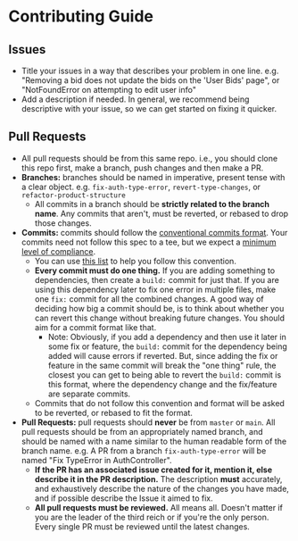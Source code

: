 # Contributing Guide

## Issues

- Title your issues in a way that describes your problem in one line. e.g. "Removing a bid does not update the bids on the 'User Bids' page", or "NotFoundError on attempting to edit user info"
- Add a description if needed. In general, we recommend being descriptive with your issue, so we can get started on fixing it quicker.

## Pull Requests

- All pull requests should be from this same repo. i.e., you should clone this repo first, make a branch, push changes and then make a PR.
- **Branches:** branches should be named in imperative, present tense with a clear object. e.g. `fix-auth-type-error`, `revert-type-changes`, or `refactor-product-structure`
  - All commits in a branch should be **strictly related to the branch name**. Any commits that aren't, must be reverted, or rebased to drop those changes.
- **Commits:** commits should follow the [conventional commits format](https://www.conventionalcommits.org/en/v1.0.0/). Your commits need not follow this spec to a tee, but we expect a [minimum level of compliance](https://www.conventionalcommits.org/en/v1.0.0/#commit-message-with-description-and-breaking-change-footer).
  - You can use [this list](https://github.com/angular/angular/blob/22b96b9/CONTRIBUTING.md#type) to help you follow this convention.
  - **Every commit must do one thing.** If you are adding something to dependencies, then create a `build:` commit for just that. If you are using this dependency later to fix one error in multiple files, make one `fix:` commit for all the combined changes. A good way of deciding how big a commit should be, is to think about whether you can revert this change without breaking future changes. You should aim for a commit format like that.
    - Note: Obviously, if you add a dependency and then use it later in some fix or feature, the `build:` commit for the dependency being added will cause errors if reverted. But, since adding the fix or feature in the same commit will break the "one thing" rule, the closest you can get to being able to revert the `build:` commit is this format, where the dependency change and the fix/feature are separate commits.
  - Commits that do not follow this convention and format will be asked to be reverted, or rebased to fit the format.
- **Pull Requests:** pull requests should **never** be from `master` or `main`. All pull requests should be from an appropriately named branch, and should be named with a name similar to the human readable form of the branch name. e.g. A PR from a branch `fix-auth-type-error` will be named "Fix TypeError in AuthController".
  - **If the PR has an associated issue created for it, mention it, else describe it in the PR description.** The description **must** accurately, and exhaustively describe the nature of the changes you have made, and if possible describe the Issue it aimed to fix.
  - **All pull requests must be reviewed.** All means all. Doesn't matter if you are the leader of the third reich or if you're the only person. Every single PR must be reviewed until the latest changes.
